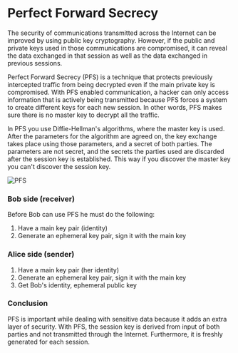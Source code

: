 # Perfect Forward Secrecy

The security of communications transmitted across the Internet can be improved by using public key cryptography. However, if the public and private keys used in those communications are compromised, it can reveal the data exchanged in that session as well as the data exchanged in previous sessions.

Perfect Forward Secrecy (PFS) is a technique that protects previously intercepted traffic from being decrypted even if the main private key is compromised. With PFS enabled communication, a hacker can only access information that is actively being transmitted because PFS forces a system to create different keys for each new session. In other words, PFS makes sure there is no master key to decrypt all the traffic.

In PFS you use Diffie-Hellman's algorithms, where the master key is used. After the parameters for the algorithm are agreed on, the key exchange takes place using those parameters, and a secret of both parties. The parameters are not secret, and the secrets the parties used are discarded after the session key is established. This way if you discover the master key you can't discover the session key.

![PFS](https://github.com/VirgilSecurity/virgil/blob/master/images/PFS.png)



### Bob side (receiver)
Before Bob can use PFS he must do the following:

1. Have a main key pair (identity)
2. Generate an ephemeral key pair, sign it with the main key


### Alice side (sender)

1. Have a main key pair (her identity)
2. Generate an ephemeral key pair, sign it with the main key
3. Get Bob's identity, ephemeral public key

### Conclusion

PFS is important while dealing with sensitive data because it adds an extra layer of security. With PFS, the session key is derived from input of both parties and not transmitted through the Internet. Furthermore, it is freshly generated for each session.
